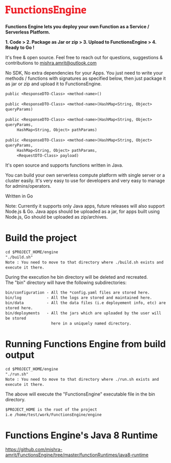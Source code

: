# <img src="https://raw.githubusercontent.com/mishra-amrit/FunctionsEngine/master/assets/logo.png" width="50%" height="50%">

<b> Functions Engine lets you deploy your own Function as a Service / Serverless Platform.</b>

<b>1. Code > 2. Package as Jar or zip > 3. Upload to FunctionsEngine > 4. Ready to Go !</b>

It's free & open source. Feel free to reach out for questions, suggestions & contributions to mishra.amrit@outlook.com

No SDK, No extra dependencies for your Apps. You just need to write your methods / functions with signatures as specified below, then just package it as jar or zip and upload it to FunctionsEngine.

    public <ResponseDTO-Class> <method-name>()

    public <ResponseDTO-Class> <method-name>(HashMap<String, Object> queryParams)

    public <ResponseDTO-Class> <method-name>(HashMap<String, Object> queryParams, 
         HashMap<String, Object> pathParams)

    public <ResponseDTO-Class> <method-name>(HashMap<String, Object> queryParams, 
         HashMap<String, Object> pathParams, 
         <RequestDTO-Class> payload)

It's open source and supports functions written in Java. 

You can build your own serverless compute platform with single server or a cluster easily. 
It's very easy to use for developers and very easy to manage for admins/operators.

Written in Go

Note: Currently it supports only Java apps, future releases will also support Node.js & Go. Java apps should be uploaded as a jar, for apps built using Node.js, Go should be uploaded as zip/archives.

# Build the project 
    
    cd $PROJECT_HOME/engine
    "./build.sh"
    Note : You need to move to that directory where ./build.sh exists and execute it there.

   During the execution he bin directory will be deleted and recreated.\
   The "bin" directory will have the following subdirectories:

    bin/configuration - All the *config.yaml files are stored here.
    bin/log           - All the logs are stored and maintained here.
    bin/data          - All the data files (i.e deployement info, etc) are stored here.
    bin/deployments   - All the jars which are uploaded by the user will be stored
                        here in a uniquely named directory.

# Running Functions Engine from build output

    cd $PROJECT_HOME/engine
    "./run.sh"
    Note : You need to move to that directory where ./run.sh exists and execute it there.
     
  The above will execute the "FunctionsEngine" executable file in the bin directory.
    
    $PROJECT_HOME is the root of the project 
    i.e /home/test/work/FunctionsEngine/engine
    
# Functions Engine's Java 8 Runtime
<a href="https://github.com/mishra-amrit/myappengine/tree/master/appengine-runtimes/java8-runtime">https://github.com/mishra-amrit/FunctionsEngine/tree/master/functionRuntimes/java8-runtime</a>

